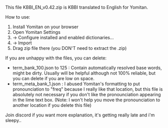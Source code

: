 This file KBBI_EN_v0.42.zip is KBBI translated to English for Yomitan.

How to use:
1. Install Yomitan on your browser
2. Open Yomitan Settings
3. -> Configure installed and enabled dictionaries...
4. -> Import
5. Drag zip file there (you DON'T need to extract the .zip)

If you are unhappy with the files, you can delete:
- term_bank_100.json to 125 : Contain automatically resolved base words, might be dirty. Usually will be helpful although not 100% reliable, but you can delete if you are low on space.
- term_meta_bank_1.json : I abused Yomitan's formatting to put pronounciation to "freq" because I really like that location, but this file is absolutely not necessary if you don't like the pronounciation appearing in the lime text box. (Note: I won't help you move the pronounciation to another location if you delete this file)

Join discord if you want more explanation, it's getting really late and i'm sleepy..
